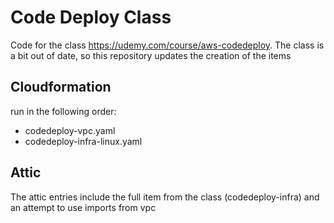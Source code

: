 # Code Deploy Class

Code for the class <https://udemy.com/course/aws-codedeploy>. The class is a bit out of date, so this
repository updates the creation of the items

## Cloudformation

run in the following order:

* codedeploy-vpc.yaml
* codedeploy-infra-linux.yaml

## Attic

The attic entries include the full item from the class (codedeploy-infra) and an attempt to use
imports from vpc
